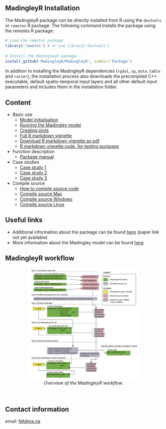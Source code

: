 ## MadingleyR Installation

The MadingleyR package can be directly installed from R using the ```devtools``` or ```remotes``` R package. The following command installs the package using the remotes R package:

```R
# Load the remotes package
library('remotes') # or use library('devtools')

# Install the MadingleyR package
install_github('MadingleyR/MadingleyR', subdir='Package')
```

In addition to installing the MadingleyR dependencies (```rgdal```, ```sp```, ```data.table``` and ```raster```), the installation process also downloads the precompiled C++ executable, default spatio-temporal input layers and all other default input parameters and includes them in the installation folder.

## Content

* Basic use
  * [Model initialisation](./INIT.md)
  * [Running the Madingley model](./RUN.md)
  * [Creating plots](./PLOT.md)
  * [Full R markdown vignette](./Vignette/Vignette.html)
  * [Download R markdown vignette as pdf](./Vignette/Vignette.pdf)
  * [R markdown vignette code, for testing purposes](./Vignette/Vignette.rmd)
* Function description
  * [Package manual](./Manual.pdf)
* Case studies
  * [Case study 1](./CASESTUDY1.md)
  * [Case study 2](./CASESTUDY2.md)
  * [Case study 3](./CASESTUDY3.md)
* Compile source
  * [How to compile source code](./SourceCode/)
  * [Compile source Mac](./SourceCode/CompileMac.md)
  * [Compile source Windows](./SourceCode/CompileWindows.md)
  * [Compile source Linux](./SourceCode/CompileLinux.md)

## Useful links

* Additional information about the package can be found [here](addlink) (paper link not yet available)
* More information about the Madingley model can be found [here](https://journals.plos.org/plosbiology/article?id=10.1371/journal.pbio.1001841)

## MadingleyR workflow

<p align="center">
<img src="Figures/fig1.png" alt="Fig1" width="70%"/>
<br>
<em>Overview of the MadingleyR workflow.</em>
<br>
<br>
<br>
</p>

## Contact information

email: NA@na.na



